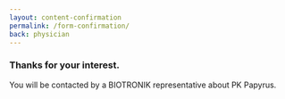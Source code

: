 ```yaml
---
layout: content-confirmation
permalink: /form-confirmation/
back: physician
---
```


<h3 class="mb-4">Thanks for your interest.</h3>

You will be contacted by a BIOTRONIK representative about PK Papyrus.
